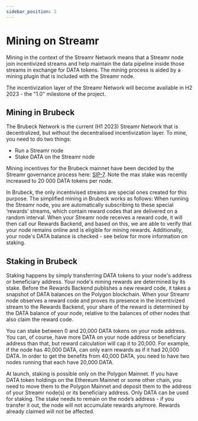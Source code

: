 ```yaml
---
sidebar_position: 2
---
```


# Mining on Streamr

Mining in the context of the Streamr Network means that a Streamr node join incentivized streams and help maintain the data pipeline inside those streams in exchange for DATA tokens. The mining process is aided by a mining plugin that is included with the Streamr node.

The incentivization layer of the Streamr Network will become available in H2 2023 - the "1.0" milestone of the project.

## Mining in Brubeck

The Brubeck Network is the current (H1 2023) Streamr Network that is decentralized, but without the decentralised incentivization layer. To mine, you need to do two things:

-   Run a Streamr node
-   Stake DATA on the Streamr node

Mining incentives for the Brubeck mainnet have been decided by the Streamr governance process here: [SIP-7](https://snapshot.org/#/streamr.eth/proposal/0x483729ba13a18c5630247d57a28e02241efb47cf52b7055d27488448e1f4e22c). Note the max stake was recently increased to 20 000 DATA tokens per node.

In Brubeck, the only incentivised streams are special ones created for this purpose. The simplified mining in Brubeck works as follows: When running the Streamr node, you are automatically subscribing to these special ‘rewards’ streams, which contain reward codes that are delivered on a random interval. When your Streamr node receives a reward code, it will then call our Rewards Backend, and based on this, we are able to verify that your node remains online and is eligible for mining rewards. Additionally, your node's DATA balance is checked - see below for more information on staking.

## Staking in Brubeck

Staking happens by simply transferring DATA tokens to your node's address or beneficiary address. Your node's mining rewards are determined by its stake. Before the Rewards Backend publishes a new reward code, it takes a snapshot of DATA balances on the Polygon blockchain. When your Streamr node observes a reward code and proves its presence in the incentivized stream to the Rewards Backend, your share of the reward is determined by the DATA balance of your node, relative to the balances of other nodes that also claim the reward code.

You can stake between 0 and 20,000 DATA tokens on your node address. You can, of course, have more DATA on your node address or beneficiary address than that, but reward calculation will cap it to 20,000. For example, if the node has 40,000 DATA, can only earn rewards as if it had 20,000 DATA. In order to get the benefits from 40,000 DATA, you need to have two nodes running that each have 20,000 DATA.

At launch, staking is possible only on the Polygon Mainnet. If you have DATA token holdings on the Ethereum Mainnet or some other chain, you need to move them to the Polygon Mainnet and deposit them to the address of your Streamr node(s) or its beneficiary address. Only DATA can be used for staking. The stake needs to remain on the node’s address - if you transfer it out, the node will not accumulate rewards anymore. Rewards already claimed will not be affected.

<!-- TODO: explain beneficiary addresses -->
